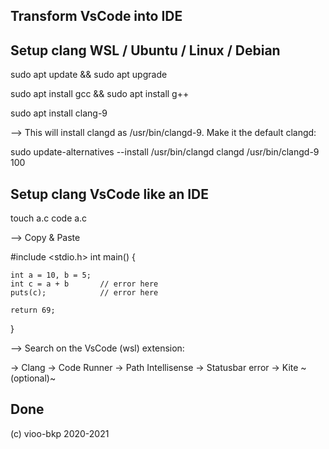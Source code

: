 ## Transform VsCode into IDE ##

## Setup clang WSL / Ubuntu / Linux / Debian ##

sudo apt update && sudo apt upgrade

sudo apt install gcc && sudo apt install g++

sudo apt install clang-9

--> This will install clangd as /usr/bin/clangd-9. Make it the default clangd:

sudo update-alternatives --install /usr/bin/clangd clangd /usr/bin/clangd-9 100

## Setup clang VsCode like an IDE ##

touch a.c
code a.c

--> Copy & Paste

#include <stdio.h>
int main()
{
    
    int a = 10, b = 5;
    int c = a + b       // error here
    puts(c);            // error here

    return 69;
}

--> Search on the VsCode (wsl) extension:

-> Clang
-> Code Runner
-> Path Intellisense
-> Statusbar error
-> Kite ~(optional)~

## Done ##

(c) vioo-bkp 2020-2021
